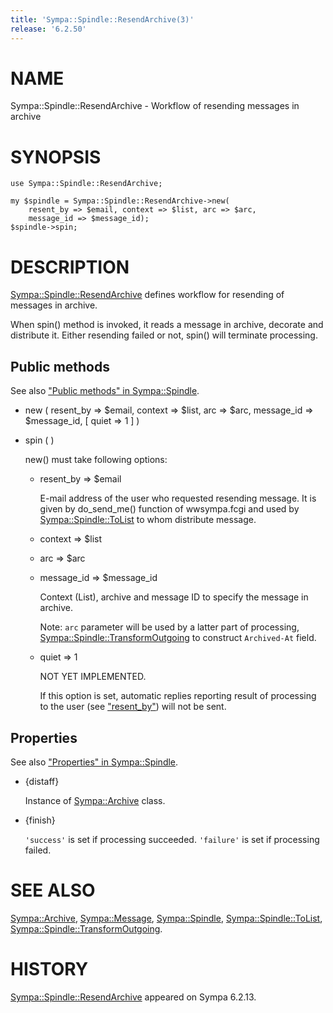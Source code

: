 ```yaml
---
title: 'Sympa::Spindle::ResendArchive(3)'
release: '6.2.50'
---
```


# NAME

Sympa::Spindle::ResendArchive - Workflow of resending messages in archive

# SYNOPSIS

    use Sympa::Spindle::ResendArchive;

    my $spindle = Sympa::Spindle::ResendArchive->new(
        resent_by => $email, context => $list, arc => $arc,
        message_id => $message_id);
    $spindle->spin;

# DESCRIPTION

[Sympa::Spindle::ResendArchive](./Sympa-Spindle-ResendArchive.3.md) defines workflow for resending of messages
in archive.

When spin() method is invoked, it reads a message in archive,
decorate and distribute it.
Either resending failed or not, spin() will terminate
processing.

## Public methods

See also ["Public methods" in Sympa::Spindle](./Sympa-Spindle.3.md#public-methods).

- new ( resent\_by => $email,
context => $list, arc => $arc, message\_id => $message\_id,
\[ quiet => 1 \] )
- spin ( )

    new() must take following options:

    - resent\_by => $email

        E-mail address of the user who requested resending message.
        It is given by do\_send\_me() function of wwsympa.fcgi and
        used by [Sympa::Spindle::ToList](./Sympa-Spindle-ToList.3.md) to whom distribute message.

    - context => $list
    - arc => $arc
    - message\_id => $message\_id

        Context (List), archive and message ID to specify the message in archive.

        Note:
        `arc` parameter will be used by a latter part of processing,
        [Sympa::Spindle::TransformOutgoing](./Sympa-Spindle-TransformOutgoing.3.md) to construct `Archived-At` field.

    - quiet => 1

        NOT YET IMPLEMENTED.

        If this option is set, automatic replies reporting result of processing
        to the user (see ["resent\_by"](#resent_by)) will not be sent.

## Properties

See also ["Properties" in Sympa::Spindle](./Sympa-Spindle.3.md#properties).

- {distaff}

    Instance of [Sympa::Archive](./Sympa-Archive.3.md) class.

- {finish}

    `'success'` is set if processing succeeded.
    `'failure'` is set if processing failed.

# SEE ALSO

[Sympa::Archive](./Sympa-Archive.3.md),
[Sympa::Message](./Sympa-Message.3.md),
[Sympa::Spindle](./Sympa-Spindle.3.md), [Sympa::Spindle::ToList](./Sympa-Spindle-ToList.3.md),
[Sympa::Spindle::TransformOutgoing](./Sympa-Spindle-TransformOutgoing.3.md).

# HISTORY

[Sympa::Spindle::ResendArchive](./Sympa-Spindle-ResendArchive.3.md) appeared on Sympa 6.2.13.
